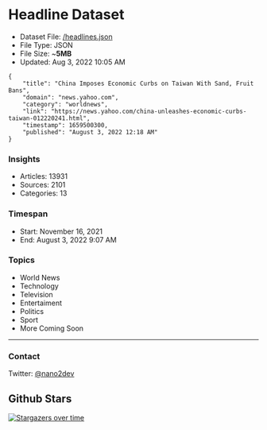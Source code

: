 # Headline Dataset

- Dataset File: [/headlines.json](https://raw.githubusercontent.com/fwd/news/master/headlines.json) 
- File Type: JSON
- File Size: ~**5MB**
- Updated: Aug 3, 2022 10:05 AM

```
{
    "title": "China Imposes Economic Curbs on Taiwan With Sand, Fruit Bans",
    "domain": "news.yahoo.com",
    "category": "worldnews",
    "link": "https://news.yahoo.com/china-unleashes-economic-curbs-taiwan-012220241.html",
    "timestamp": 1659500300,
    "published": "August 3, 2022 12:18 AM"
}
```

### Insights

- Articles: 13931
- Sources: 2101
- Categories: 13

### Timespan

- Start: November 16, 2021
- End: August 3, 2022 9:07 AM

### Topics

- World News
- Technology
- Television
- Entertaiment
- Politics
- Sport
- More Coming Soon

---

### Contact 

Twitter: [@nano2dev](https://twitter.com/nano2dev)

## Github Stars

[![Stargazers over time](https://starchart.cc/fwd/news.svg)](https://starchart.cc/fwd/news)
	